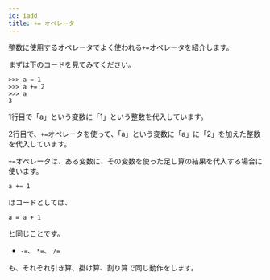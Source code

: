 ```yaml
---
id: iadd
title: += オペレータ
---
```


整数に使用するオペレータでよく使われる`+=`オペレータを紹介します。 

まずは下のコードを見てみてください。 

```
>>> a = 1
>>> a += 2
>>> a
3
```

1行目で「a」という変数に「1」という整数を代入しています。 

2行目で、`+=`オペレータを使って、「a」という変数に「a」に「2」を加えた整数を代入しています。 

`+=`オペレータは、ある変数に、その変数を使った足し算の結果を代入する場合に使います。 

```
a += 1
```

はコードとしては、 

```
a = a + 1
```

と同じことです。 

* `-=`、 `*=`、 `/=`

も、それぞれ引き算、掛け算、割り算で同じ動作をします。 